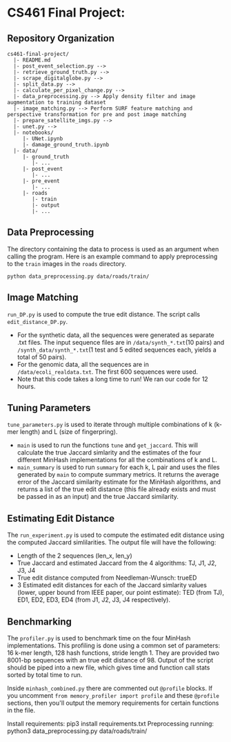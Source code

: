 # CS461 Final Project:

## Repository Organization
    cs461-final-project/
      |- README.md
      |- post_event_selection.py --> 
      |- retrieve_ground_truth.py --> 
      |- scrape_digitalglobe.py --> 
      |- split_data.py --> 
      |- calculate_per_pixel_change.py --> 
      |- data_preprocessing.py --> Apply density filter and image augmentation to training dataset
      |- image_matching.py --> Perform SURF feature matching and perspective transformation for pre and post image matching
      |- prepare_satellite_imgs.py --> 
      |- unet.py --> 
      |- notebooks/
         |- UNet.ipynb
         |- damage_ground_truth.ipynb
      |- data/
         |- ground_truth
         	|- ...
         |- post_event
         	|- ...
         |- pre_event
         	|- ...
         |- roads
         	|- train
         	|- output
         	|- ...
## Data Preprocessing
The directory containing the data to process is used as an argument when calling the program. Here is an example command to apply preprocessing to the `train` images in the `roads` directory.

```python data_preprocessing.py data/roads/train/```

## Image Matching
`run_DP.py` is used to compute the true edit distance. The script calls `edit_distance_DP.py`.  
- For the synthetic data, all the sequences were generated as separate .txt files. The input sequence files are in `/data/synth_*.txt`(10 pairs) and `/synth_data/synth_*.txt`(1 test and 5 edited sequences each, yields a total of 50 pairs).
- For the genomic data, all the sequences are in `/data/ecoli_realdata.txt`. The first 600 sequences were used.
- Note that this code takes a long time to run! We ran our code for 12 hours.

## Tuning Parameters
`tune_parameters.py` is used to iterate through multiple combinations of k (k-mer length) and L (size of fingerpring).  
- `main` is used to run the functions `tune` and `get_jaccard`. This will calculate the true Jaccard simlarity and the estimates of the four different MinHash implementations for all the combinations of k and L.  
- `main_summary` is used to run `summary` for each k, L pair and uses the files generated by `main` to compute summary metrics. It returns the average error of the Jaccard similarity estimate for the MinHash algorithms, and returns a list of the true edit distance (this file already exists and must be passed in as an input) and the true Jaccard similarity. 

## Estimating Edit Distance
The `run_experiment.py` is used to compute the estimated edit distance using the computed Jaccard simlilarities. The output file will have the following:
- Length of the 2 sequences (len_x, len_y)
- True Jaccard and estimated Jaccard from the 4 algorithms: TJ, J1, J2, J3, J4
- True edit distance computed from Needleman-Wunsch: trueED
- 3 Estimated edit distances for each of the Jaccard simlarity values (lower, upper bound from IEEE paper, our point estimate): TED (from TJ), ED1, ED2, ED3, ED4 (from J1, J2, J3, J4 respectively).

## Benchmarking
The `profiler.py` is used to benchmark time on the four MinHash implementations. This profiling is done using a common set of parameters: 16 k-mer length, 128 hash functions, stride length 1. They are provided two 8001-bp sequences with an true edit distance of 98. Output of the script should be piped into a new file, which gives time and function call stats sorted by total time to run.

Inside `minhash_combined.py` there are commented out `@profile` blocks. If you uncomment `from memory_profiler import profile` and these `@profile` sections, then you'll output the memory requirements for certain functions in the file.


Install requirements: pip3 install requirements.txt
Preprocessing running: python3 data_preprocessing.py data/roads/train/
